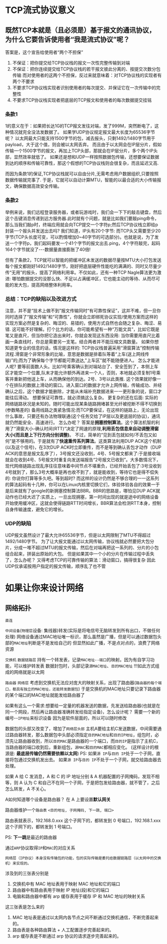 # TCP流式协议意义
## 既然TCP本就是（且必须是）基于报文的通讯协议，为什么它要告诉使用者“我是流式协议”呢？
答案是，这个宣告给使用者“两个不担保”
1. 不保证：把你提交给TCP协议栈的报文一次性完整传输到对端
2. 不保证：把你连续提交给TCP协议栈的若干报文彼此分离的、按提交次数分包传输
而对使用者的这两个不担保，反过来就意味着：对TCP协议栈的实现者有两个不要求
1. 不要求TCP协议栈实现者识别使用者的每次提交、并保证它在一次传输中的完整性
2. 不要求TCP协议栈实现者把底层的TCP报文和使用者的每次数据提交挂铭

### 条款1
1的意义在于：如果把长达1G的TCP报文发往对端，发了999M，突然断电了，这种情况就完全没法发数据了。
如果学UDP协议规定报文最大长度为65536字节呢？
以太网最大只能支持1500字节的包，减去报头，只剩1492/1480字节用于payload，大于这个值，则会被以太网丢弃。
而且由于以太网会在IP层分片，假如传输一个1500字节的报文，再加上TCP头部，那就会在IP层分片，多个两个IP头部，显然效率就低了。
如果还是想和UDP一样按照数据包传输，还想要保证数据到达的顺序和传输可靠性，那这个假想的TCP协议栈则会很复杂，而且延迟又高.

而因为条款1的保证,TCP协议栈就可以自由分片,无需考虑用户数据组织,只要按照数据传输就完事了.
于是，它就可以自动计算MTU，智能的以最合适的大小传输报文，确保数据高效安全传输。


### 条款2
举例来说，我们远程登录服务器，或者玩游戏时，我们会一下下的敲击键盘，然后这个击键消息传递到远方服务器.此时就有个问题，就是比如我们要敲ping命令，那么当我们敲p时，终端应用就会向TCP提交一个字符p;然后TCP协议栈立即给p封装一个报头并发送出去吗?
我们知道，IP头有20个字节: 而TCP头又需要至少20字节(TCP头长度可变，可以酌情增加0~40字节的可选部分)。也就是说，为了发送一个字符p，我们起码要发一个41个字节的报文出去.ping，4个字符敲完，起码164个字节就没了---数据量直接膨胀了40倍!

但有了条款2，TCP就可以智能的把缓冲区未发送的数据尽量按MTU大小打包发送每个报文都刚好1492/1480字节，刚好把底层硬件性能吃的满满的、同时又尽量少传“无用”的报头，提高了网络利用率。不仅如此，还有一种TCP Nagle算法更为激进: 哪怕数据提交的没那么快、不足以占满缓冲区，它也能主动的等待、从而尽可能的发大包，提高网络整体利用率。

### 总结：TCP的缺陷以及改进方式
注意，并不是“技术上做不到”报文传输同时“有可靠性保证”，这并不难，但一旦你同时选择了“报文传输”和“可靠性”，你就会立即绑死协议实现/使用方案而这样的实现方案必然是复杂的、晦涩的、易错的，使用方式自然也会随之复杂、晦涩、易错.
这可能不好理解。打个比方的话，你可能希望有一种“万能文具”，比如它既是笔又是直尺，但当你把它造出来时，你就会发现这东西没用: 当你需要用直尺比着画一条直线时，你总是需要另一支笔。结合两者并不能压缩文具数量。
如果你想知道更专业的信息的话，情况是这样的: TCP协议栈普遍采用“滑窗算法”控制传输流程.滑窗是个非常形象的比喻，意思是数据是排着队等着“上车(送上网线传输)”的;而为了确保每个字节都能可靠送达,"上车区"就不能随便进人。
怎么才能进人呢?
要等前面数人头。比如1号乘客确认到对端站台了、安全签到了，本侧上车区才能空一个位置,队末才能允许额外再进来一个人，否则，本地就必须复制1号乘客并重新把他送上车，从而确保他的到达。2号、3号以此类推.
这个效果就好像一个在排队的数据上滑动的窗口。进入窗口的数据才允许上网传输，传输成功、并经确认之后，这个数据才能删除，才能从未端补充数据进来一一更形象的说，窗口才能往后滑动。
想要保证可靠性，就必须搞这么复杂。
更复杂的还在后面: 实际的网络链路状况是未知的。随时可能出现某条链路拥堵甚至光纤被挖断不得不切换到(参数略差的) 备用线路之类紧急情况:而TCP要保证，在这样的链路上，无论出现什么事故，只要还有办法物理联通(这个任务交给了IP层以及更底层的协议)，通讯就仍然能安全、高速进行。
怎么办呢？
答案是**拥塞控制算法**。这个算法机智的利用了“滑窗大小-确认时间(RTT)”决定了网速的原理,**利用丢包信息来自动调整滑窗大小(而且是上下行方向分别调整)**。
不过，简单的“见到丢包就如何/不丢包又如何”是不够用的。于是就有了**快速重传系列算法**。这类算法利用DUP ACK这个机制(以及这个信号)，在3次DUP ACK时立即重传，而不是等到确认丢包才动作（DUP ACK的意思是报文乱序了），3号报文还没收到，4号、5号报文都来了:于是接收端就会在收到4号、5号报文时重复向发送端报告“2号报文已收到”。大多数情况下，现代网络链路出现乱序往往意味着中间节点不堪重负，已经开始丢包了:3号没收到4号就到了，那么3号大概率是再也收不到了，就是能收到，等待它也是得不偿失的: 你说你打算等多久吧。等到超时?
而这样的设计仍然是不够合理的一一这系列的算法起码有十几种，你可以在Linux内核里切换它们，体验体验各自的效果一于是后来就有了google的新拥塞控制算法BBR。BBR的思路是，哪怕见DUP ACK就动作也已经大迟了:实质上，一旦出现拥塞，第一时间出现的就是途中的网络设备开始使用缓冲区，这就会使得链路RTT时间增长，BBR算法会检测RTT本身，控制自身传输速度，避免它的增长。


### UDP的缺陷
UDP报文虽然设计了最大允许65536字节，但是以太网限制了MTU不得超过1492/1480字节。
为了让大报文能通过以太网传输，协议栈就必然要把大包分片，分成一堆不超过MTU的报文传输，然后在对端再把这一系列的、分片的小包组合起来，拼装出原始的大包。
但是如果其中一个小的分片在传输过程中丢失了，怎么办呢？
又得考虑TCP的可靠传输的算法：滑动窗口，搞得很复杂
因此UDP仅承诺按用户指定的报文传输，顺序乱了也不管


# 如果让你来设计网络
## 网络拓扑
`直连`

`中间设备`(`物理层`设备: 集线器)转发(实际是将电信号无脑转发到所有出口，不做任何处理)
网络设备通过MAC地址唯一标识，那么虽然是广播，但是可以通过数据包头部的`MAC地址`判断是不是发给自己的
但显然如此广播，不是点对点的，浪费了网络资源

`交换机`
`数据链路层`
持有一个转发表，记录`MAC地址--端口`的映射。因为有自学习功能，可以维护转发表
数据封包时，头部记录`源MAC地址`、`目的MAC地址`
!!!如此方式组成的网络就是以太网

`路由器`
`网络层`
考虑到交换机无法应对庞大的映射关系，出现了路由器(`路由器的每个端口，都具有独立的MAC地址，还能转发数据包`)
于是交换机的MAC地址只要记录下路由器的某个端口的MAC地址就能发给路由器了

如果有这么一个需求:想要给一定量的机器发送的数据，先发送给路由器(也就是在同一个网段，然后再让路由器准确转发给指定设备)，怎么设计呢？
需要一个新的编号--`IP地址`来标识设备
因为是软件层面的，所以可以随时修改

数据包的头部又改变了，增加了`网络层头部`
主机A要给主机C发送数据，中间需要通过路由器转发，那么数据包中头部必须指定`目的MAC地址`和`目的IP地址`，组包时，必须先让路由器收到，所以`目的MAC`是路由器的一个端口，而`目的IP`是指示了主机C，当路由器的端口收到后，重新组包，`源MAC`和`目的MAC`都相应变化。
(这样设计的根源是: **最底层传输仍然需要依赖以太网**)
PS: 
如果`源 IP`与`目的 IP`处于一个子网，直接将包通过交换机发出去。
如果`源 IP`与`目的 IP`不处于一个子网，就交给路由器去处理。

如果 A 给 C 发消息，A 和 C 的 IP 地址分别 & A 机器配置的子网掩码，发现不相等，则 A 认为 C 和自己不在同一个子网，于是把包发给路由器，就不管了，之后怎么转发，A 不关心。

A如何知道哪个设备是路由器？
在 A 上要设置**默认网关**

路由器维护一个`路由表`
`<目的地址, 子网掩码, 下一跳, 端口>`

路由表就表示，192.168.0.xxx 这个子网下的，都转发到 0 号端口，192.168.1.xxx 这个子网下的，都转发到 1 号端口。

PS: **下一跳**是最近的路由器

通过`ARP`协议取得`IP`和`MAC`的对应关系

`网络层（IP协议）本身没有传输包的功能，包的实际传输是委托给数据链路层（以太网中的交换机）来实现的。`

涉及到的三张表分别是
1. 交换机中有 MAC 地址表用于映射 MAC 地址和它的端口
2. 路由器中有路由表用于映射 IP 地址(段)和它的端口
3. 电脑和路由器中都有 arp 缓存表用于缓存 IP 和 MAC 地址的映射关系

这三张表是怎么来的
1. MAC 地址表是通过以太网内各节点之间不断通过交换机通信，不断完善起来的。
2. 路由表是各种路由算法 + 人工配置逐步完善起来的。
3. arp 缓存表是不断通过 arp 协议的请求逐步完善起来的。







